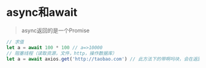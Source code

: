 # async和await

> async返回的是一个Promise

``` JavaScript
// 求值
let a = await 100 * 100 // a=>10000
// 阻塞线程（读取资源，文件，http，操作数据库）
let a = await axios.get('http://taobao.com') // 此方法下的带啊吗块，会在返回结果后再执行
```

